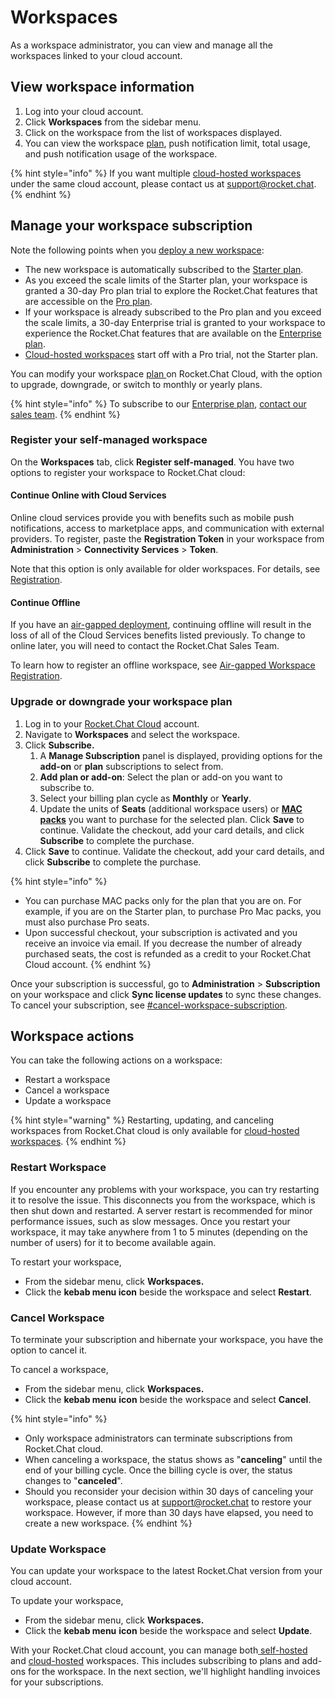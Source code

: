 # Workspaces

As a workspace administrator, you can view and manage all the workspaces linked to your cloud account.

## View workspace information

1. Log into your cloud account.
2. Click **Workspaces** from the sidebar menu.
3. Click on the workspace from the list of workspaces displayed.
4. You can view the workspace [plan](../../../readme/our-plans.md), push notification limit, total usage, and push notification usage of the workspace.

{% hint style="info" %}
If you want multiple [cloud-hosted workspaces](https://docs.rocket.chat/customer-center/cloud-services-center/rocket.chat-cloud-hosting-service-level-agreement-sla) under the same cloud account, please contact us at [support@rocket.chat](mailto:support@rocket.chat).
{% endhint %}

## Manage your workspace subscription

Note the following points when you [deploy a new workspace](../../../deploy/deploy-rocket.chat/):

* The new workspace is automatically subscribed to the [Starter plan](../../../readme/our-plans.md#starter-plan).&#x20;
* As you exceed the scale limits of the Starter plan, your workspace is granted a 30-day Pro plan trial to explore the Rocket.Chat features that are accessible on the [Pro plan](../../../readme/our-plans.md#pro-plan).&#x20;
* If your workspace is already subscribed to the Pro plan and you exceed the scale limits, a 30-day Enterprise trial is granted to your workspace to experience the Rocket.Chat features that are available on the [Enterprise plan](../../../readme/our-plans.md#enterprise-plan).&#x20;
* [Cloud-hosted workspaces](https://docs.rocket.chat/customer-center/cloud-services-center/rocket.chat-cloud-hosting-service-level-agreement-sla) start off with a Pro trial, not the Starter plan.

You can modify your workspace [plan ](../../../readme/our-plans.md)on Rocket.Chat Cloud, with the option to upgrade, downgrade, or switch to monthly or yearly plans.&#x20;

{% hint style="info" %}
To subscribe to our [Enterprise plan](../../../readme/our-plans.md#enterprise-plan), [contact our sales team](https://www.rocket.chat/sales-contact).
{% endhint %}

### **Register your self-managed workspace**

On the **Workspaces** tab, click **Register self-managed**. You have two options to register your workspace to Rocket.Chat cloud:

#### Continue Online with Cloud Services

Online cloud services provide you with benefits such as mobile push notifications, access to marketplace apps, and communication with external providers. To register, paste the **Registration Token** in your workspace from **Administration** > **Connectivity Services** > **Token**.

Note that this option is only available for older workspaces. For details, see [Registration](https://docs.rocket.chat/use-rocket.chat/workspace-administration/registration).

#### Continue Offline

If you have an [air-gapped deployment](https://docs.rocket.chat/setup-and-configure/rocket.chat-air-gapped-deployment), continuing offline will result in the loss of all of the Cloud Services benefits listed previously. To change to online later, you will need to contact the Rocket.Chat Sales Team.&#x20;

To learn how to register an offline workspace, see [Air-gapped Workspace Registration](https://docs.rocket.chat/setup-and-configure/rocket.chat-air-gapped-deployment/offline-workspace-registration).

### **Upgrade or downgrade your workspace plan**&#x20;

1. Log in to your [Rocket.Chat Cloud](https://cloud.rocket.chat/home) account.
2. Navigate to **Workspaces** and select the workspace.
3. Click **Subscribe.**&#x20;
   1. A **Manage Subscription** panel is displayed, providing options for the **add-on** or **plan** subscriptions to select from.
   2. **Add plan or add-on**: Select the plan or add-on you want to subscribe to.&#x20;
   3. Select your billing plan cycle as **Monthly** or **Yearly**.
   4. Update the units of **Seats** (additional workspace users) or [**MAC packs**](https://docs.rocket.chat/use-rocket.chat/workspace-administration/users/monthly-active-contacts-macs) you want to purchase for the selected plan. Click **Save** to continue. Validate the checkout, add your card details, and click **Subscribe** to complete the purchase.
4. Click **Save** to continue. Validate the checkout, add your card details, and click **Subscribe** to complete the purchase.

{% hint style="info" %}
* You can purchase MAC packs only for the plan that you are on. For example, if you are on the Starter plan, to purchase Pro Mac packs, you must also purchase Pro seats.
* Upon successful checkout, your subscription is activated and you receive an invoice via email. If you decrease the number of already purchased seats, the cost is refunded as a credit to your Rocket.Chat Cloud account.
{% endhint %}

Once your subscription is successful, go to **Administration** > **Subscription** on your workspace and click **Sync license updates** to sync these changes. To cancel your subscription, see [#cancel-workspace-subscription](../../../setup-and-configure/license-application.md#cancel-workspace-subscription "mention").

## **Workspace actions**

You can take the following actions on a workspace:

* Restart a workspace
* Cancel a workspace
* Update a workspace

{% hint style="warning" %}
Restarting, updating, and canceling workspaces from Rocket.Chat cloud is only available for [cloud-hosted workspaces](https://docs.rocket.chat/customer-center/cloud-services-center/rocket.chat-cloud-hosting-service-level-agreement-sla).
{% endhint %}

### **Restart Workspace**

If you encounter any problems with your workspace, you can try restarting it to resolve the issue. This disconnects you from the workspace, which is then shut down and restarted. A server restart is recommended for minor performance issues, such as slow messages. Once you restart your workspace, it may take anywhere from 1 to 5 minutes (depending on the number of users) for it to become available again.

To restart your workspace,

* From the sidebar menu, click **Workspaces.**
* Click the **kebab menu icon** beside the workspace and select **Restart**.

### **Cancel Workspace**

To terminate your subscription and hibernate your workspace, you have the option to cancel it.

To cancel a workspace,

* From the sidebar menu, click **Workspaces.**
* Click the **kebab menu** **icon** beside the workspace and select **Cancel**.

{% hint style="info" %}
* Only workspace administrators can terminate subscriptions from Rocket.Chat cloud.
* When canceling a workspace, the status shows as "**canceling**" until the end of your billing cycle. Once the billing cycle is over, the status changes to "**canceled**".
* Should you reconsider your decision within 30 days of canceling your workspace, please contact us at  [support@rocket.chat](mailto:support@rocket.chat) to restore your workspace. However, if more than 30 days have elapsed, you need to create a new workspace.
{% endhint %}

### **Update Workspace**

You can update your workspace to the latest Rocket.Chat version from your cloud account.

To update your workspace,

* From the sidebar menu, click **Workspaces.**
* Click the **kebab menu** **icon** beside the workspace and select **Update**.

With your Rocket.Chat cloud account, you can manage both[ self-hosted](../../../deploy/deploy-rocket.chat/) and [cloud-hosted](https://docs.rocket.chat/customer-center/cloud-services-center/rocket.chat-cloud-hosting-service-level-agreement-sla) workspaces. This includes subscribing to plans and add-ons for the workspace. In the next section, we'll highlight handling invoices for your subscriptions.
